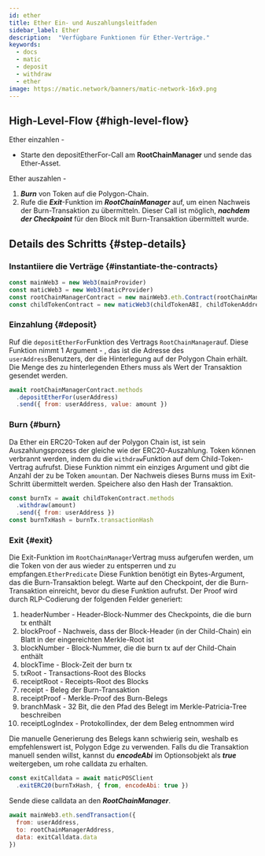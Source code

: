 ```yaml
---
id: ether
title: Ether Ein- und Auszahlungsleitfaden
sidebar_label: Ether
description:  "Verfügbare Funktionen für Ether-Verträge."
keywords:
  - docs
  - matic
  - deposit
  - withdraw
  - ether
image: https://matic.network/banners/matic-network-16x9.png
---
```


## High-Level-Flow {#high-level-flow}

Ether einzahlen -

- Starte den depositEtherFor-Call am **RootChainManager** und sende das Ether-Asset.

Ether auszahlen -

1. **_Burn_** von Token auf die Polygon-Chain.
2. Rufe die **_Exit_**-Funktion im **_RootChainManager_** auf, um einen Nachweis der Burn-Transaktion zu übermitteln. Dieser Call ist möglich, **_nachdem der Checkpoint_** für den Block mit Burn-Transaktion übermittelt wurde.

## Details des Schritts {#step-details}

### Instantiiere die Verträge {#instantiate-the-contracts}
```js
const mainWeb3 = new Web3(mainProvider)
const maticWeb3 = new Web3(maticProvider)
const rootChainManagerContract = new mainWeb3.eth.Contract(rootChainManagerABI, rootChainManagerAddress)
const childTokenContract = new maticWeb3(childTokenABI, childTokenAddress)
```

### Einzahlung {#deposit}
Ruf die `depositEtherFor`Funktion des Vertrags `RootChainManager`auf. Diese Funktion nimmt 1 Argument - , das ist die Adresse des `userAddress`Benutzers, der die Hinterlegung auf der Polygon Chain erhält. Die Menge des zu hinterlegenden Ethers muss als Wert der Transaktion gesendet werden.

```js
await rootChainManagerContract.methods
  .depositEtherFor(userAddress)
  .send({ from: userAddress, value: amount })
```

### Burn {#burn}
Da Ether ein ERC20-Token auf der Polygon Chain ist, ist sein Auszahlungsprozess der gleiche wie der ERC20-Auszahlung. Token können verbrannt werden, indem du die `withdraw`Funktion auf dem Child-Token-Vertrag aufrufst. Diese Funktion nimmt ein einziges Argument und gibt die Anzahl der zu be Token `amount`an. Der Nachweis dieses Burns muss im Exit-Schritt übermittelt werden. Speichere also den Hash der Transaktion.
```js
const burnTx = await childTokenContract.methods
  .withdraw(amount)
  .send({ from: userAddress })
const burnTxHash = burnTx.transactionHash
```

### Exit {#exit}
Die Exit-Funktion im `RootChainManager`Vertrag muss aufgerufen werden, um die Token von der aus wieder zu entsperren und zu empfangen.`EtherPredicate` Diese Funktion benötigt ein Bytes-Argument, das die Burn-Transaktion belegt. Warte auf den Checkpoint, der die Burn-Transaktion einreicht, bevor du diese Funktion aufrufst. Der Proof wird durch RLP-Codierung der folgenden Felder generiert:

1. headerNumber - Header-Block-Nummer des Checkpoints, die die burn tx enthält
2. blockProof - Nachweis, dass der Block-Header (in der Child-Chain) ein Blatt in der eingereichten Merkle-Root ist
3. blockNumber - Block-Nummer, die die burn tx auf der Child-Chain enthält
4. blockTime - Block-Zeit der burn tx
5. txRoot - Transactions-Root des Blocks
6. receiptRoot - Receipts-Root des Blocks
7. receipt - Beleg der Burn-Transaktion
8. receiptProof - Merkle-Proof des Burn-Belegs
9. branchMask - 32 Bit, die den Pfad des Belegt im Merkle-Patricia-Tree beschreiben
10. receiptLogIndex - Protokollindex, der dem Beleg entnommen wird

Die manuelle Generierung des Belegs kann schwierig sein, weshalb es empfehlenswert ist, Polygon Edge zu verwenden. Falls du die Transaktion manuell senden willst, kannst du **_encodeAbi_** im Optionsobjekt als **_true_** weitergeben, um rohe calldata zu erhalten.

```js
const exitCalldata = await maticPOSClient
  .exitERC20(burnTxHash, { from, encodeAbi: true })
```

Sende diese calldata an den **_RootChainManager_**.
```js
await mainWeb3.eth.sendTransaction({
  from: userAddress,
  to: rootChainManagerAddress,
  data: exitCalldata.data
})
```
